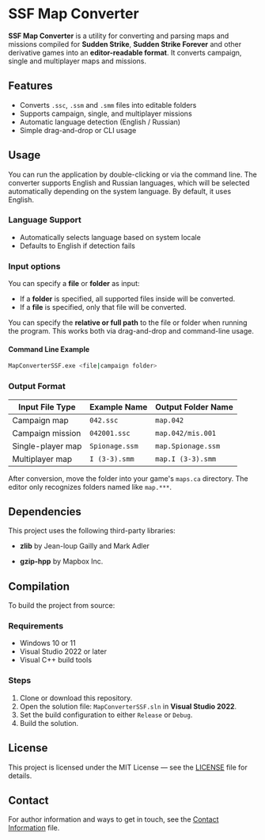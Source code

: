 # SSF Map Converter

**SSF Map Converter** is a utility for converting and parsing maps and missions compiled for **Sudden Strike**, **Sudden Strike Forever** and other derivative games into an **editor-readable format**. It converts campaign, single and multiplayer maps and missions.

## Features

- Converts `.ssc`, `.ssm` and `.smm` files into editable folders
- Supports campaign, single, and multiplayer missions
- Automatic language detection (English / Russian)
- Simple drag-and-drop or CLI usage

## Usage

You can run the application by double-clicking or via the command line. The converter supports English and Russian languages, which will be selected automatically depending on the system language. By default, it uses English.

### Language Support

- Automatically selects language based on system locale
- Defaults to English if detection fails

### Input options

You can specify a **file** or **folder** as input:
- If a **folder** is specified, all supported files inside will be converted.
- If a **file** is specified, only that file will be converted.

You can specify the **relative or full path** to the file or folder when running the program. This works both via drag-and-drop and command-line usage.

#### Command Line Example

```bash
MapConverterSSF.exe <file|campaign folder>
```

### Output Format

| Input File Type        | Example Name       | Output Folder Name         |
|------------------------|--------------------|----------------------------|
| Campaign map           | `042.ssc`          | `map.042`                  |
| Campaign mission       | `042001.ssc`       | `map.042/mis.001`          |
| Single-player map      | `Spionage.ssm`     | `map.Spionage.ssm`         |
| Multiplayer map        | `I (3-3).smm`      | `map.I (3-3).smm`          |

After conversion, move the folder into your game's `maps.ca` directory. The editor only recognizes folders named like `map.***`.

## Dependencies

This project uses the following third-party libraries:

- **zlib** by Jean-loup Gailly and Mark Adler

- **gzip-hpp** by Mapbox Inc.

## Compilation

To build the project from source:

### Requirements

- Windows 10 or 11
- Visual Studio 2022 or later
- Visual C++ build tools

### Steps

1. Clone or download this repository.
2. Open the solution file: `MapConverterSSF.sln` in **Visual Studio 2022**.
3. Set the build configuration to either `Release` or `Debug`.
4. Build the solution.

## License

This project is licensed under the MIT License — see the [LICENSE](LICENSE) file for details.

## Contact

For author information and ways to get in touch, see the [Contact Information](CONTACT.md) file.